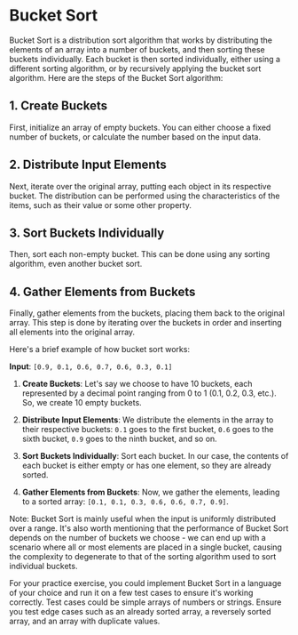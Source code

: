 # Bucket Sort

Bucket Sort is a distribution sort algorithm that works by distributing the elements of an array into a number of buckets, and then sorting these buckets individually. Each bucket is then sorted individually, either using a different sorting algorithm, or by recursively applying the bucket sort algorithm. Here are the steps of the Bucket Sort algorithm:

## 1. Create Buckets

First, initialize an array of empty buckets. You can either choose a fixed number of buckets, or calculate the number based on the input data.

## 2. Distribute Input Elements

Next, iterate over the original array, putting each object in its respective bucket. The distribution can be performed using the characteristics of the items, such as their value or some other property.

## 3. Sort Buckets Individually

Then, sort each non-empty bucket. This can be done using any sorting algorithm, even another bucket sort.

## 4. Gather Elements from Buckets

Finally, gather elements from the buckets, placing them back to the original array. This step is done by iterating over the buckets in order and inserting all elements into the original array.

Here's a brief example of how bucket sort works:

**Input**: `[0.9, 0.1, 0.6, 0.7, 0.6, 0.3, 0.1]`

1. **Create Buckets**: Let's say we choose to have 10 buckets, each represented by a decimal point ranging from 0 to 1 (0.1, 0.2, 0.3, etc.). So, we create 10 empty buckets.

2. **Distribute Input Elements**: We distribute the elements in the array to their respective buckets: `0.1` goes to the first bucket, `0.6` goes to the sixth bucket, `0.9` goes to the ninth bucket, and so on.

3. **Sort Buckets Individually**: Sort each bucket. In our case, the contents of each bucket is either empty or has one element, so they are already sorted.

4. **Gather Elements from Buckets**: Now, we gather the elements, leading to a sorted array: `[0.1, 0.1, 0.3, 0.6, 0.6, 0.7, 0.9]`.

Note: Bucket Sort is mainly useful when the input is uniformly distributed over a range. It's also worth mentioning that the performance of Bucket Sort depends on the number of buckets we choose - we can end up with a scenario where all or most elements are placed in a single bucket, causing the complexity to degenerate to that of the sorting algorithm used to sort individual buckets.

For your practice exercise, you could implement Bucket Sort in a language of your choice and run it on a few test cases to ensure it's working correctly. Test cases could be simple arrays of numbers or strings. Ensure you test edge cases such as an already sorted array, a reversely sorted array, and an array with duplicate values.
